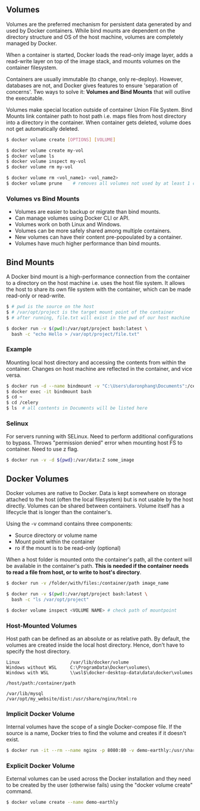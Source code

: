 ## Volumes

Volumes are the preferred mechanism for persistent data generated by and used by Docker containers. While bind mounts are dependent on the directory structure and OS of the host machine, volumes are completely managed by Docker.

When a container is started, Docker loads the read-only image layer, adds a read-write layer on top of the image stack, and mounts volumes on the container filesystem.

Containers are usually immutable (to change, only re-deploy). However, databases are not, and Docker gives features to ensure 'separation of concerns'. Two ways to solve it: **Volumes and Bind Mounts** that will outlive the executable.

Volumes make special location outside of container Union File System. Bind Mounts link container path to host path i.e. maps files from host directory into a directory in the container. When container gets deleted, volume does not get automatically deleted.

```bash
$ docker volume create [OPTIONS] [VOLUME]

$ docker volume create my-vol
$ docker volume ls
$ docker volume inspect my-vol
$ docker volume rm my-vol

$ docker volume rm <vol_name1> <vol_name2>
$ docker volume prune    # removes all volumes not used by at least 1 container
```

### Volumes vs Bind Mounts

- Volumes are easier to backup or migrate than bind mounts.
- Can manage volumes using Docker CLI or API.
- Volumes work on both Linux and Windows.
- Volumes can be more safely shared among multiple containers.
- New volumes can have their content pre-popoulated by a container.
- Volumes have much higher performance than bind mounts.

## Bind Mounts

A Docker bind mount is a high-performance connection from the container to a directory on the host machine i.e. uses the host file system. It allows the host to share its own file system with the container, which can be made read-only or read-write.

```bash
$ # pwd is the source on the host
$ # /var/opt/project is the target mount point of the container
$ # after running, file.txt will exist in the pwd of our host machine

$ docker run -v $(pwd):/var/opt/project bash:latest \
  bash -c "echo Hello > /var/opt/project/file.txt"
```

### Example

Mounting local host directory and accessing the contents from within the container. Changes on host machine are reflected in the container, and vice versa.

```bash
$ docker run -d --name bindmount -v "C:\Users\daronphang\Documents":/celery nginx:1.16.0
$ docker exec -it bindmount bash
$ cd ~
$ cd /celery
$ ls  # all contents in Documents will be listed here
```

### Selinux

For servers running with SELinux. Need to perform additional configurations to bypass. Throws "permission denied" error when mounting host FS to container. Need to use z flag.

```bash
$ docker run -v -d ${pwd}:/var/data:Z some_image
```

## Docker Volumes

Docker volumes are native to Docker. Data is kept somewhere on storage attached to the host (often the local filesystem) but is not usable by the host directly. Volumes can be shared between containers. Volume itself has a lifecycle that is longer than the container's.

Using the -v command contains three components:

- Source directory or volume name
- Mount point within the container
- ro if the mount is to be read-only (optional)

When a host folder is mounted onto the container's path, all the content will be available in the container's path. **This is needed if the container needs to read a file from host, or to write to host's directory**.

```bash
$ docker run -v /folder/with/files:/container/path image_name

$ docker run -v $(pwd):/var/opt/project bash:latest \
  bash -c "ls /var/opt/project"

$ docker volume inspect <VOLUME NAME> # check path of mountpoint
```

### Host-Mounted Volumes

Host path can be defined as an absolute or as relative path. By default, the volumes are created inside the local host directory. Hence, don't have to specify the host directory.

```
Linux                   /var/lib/docker/volume
Windows without WSL     C:\ProgramData\Docker\volumes\
Windows with WSL        \\wsl$\docker-desktop-data\data\docker\volumes
```

```
/host/path:/container/path

/var/lib/mysql
/var/opt/my_website/dist:/usr/share/nginx/html:ro
```

### Implicit Docker Volume

Internal volumes have the scope of a single Docker-compose file. If the source is a name, Docker tries to find the volume and creates if it doesn't exist.

```bash
$ docker run -it --rm --name nginx -p 8080:80 -v demo-earthly:/usr/share/nginx/html nginx
```

### Explicit Docker Volume

External volumes can be used across the Docker installation and they need to be created by the user (otherwise fails) using the "docker volume create" command.

```bash
$ docker volume create --name demo-earthly
```
